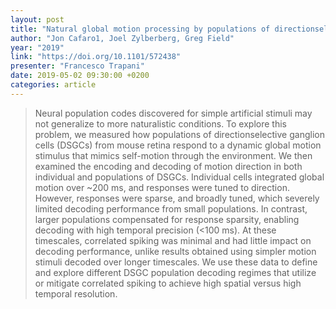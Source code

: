 ```yaml
---
layout: post
title: "Natural global motion processing by populations of directionselective retinal ganglion cells"
author: "Jon Cafaro1, Joel Zylberberg, Greg Field"
year: "2019"
link: "https://doi.org/10.1101/572438"
presenter: "Francesco Trapani"
date: 2019-05-02 09:30:00 +0200
categories: article
---
```


> Neural population codes discovered for simple artificial stimuli may not generalize to more naturalistic conditions. To explore this problem, we measured how populations of directionselective ganglion cells (DSGCs) from mouse retina respond to a dynamic global motion stimulus that mimics self-motion through the environment. We then examined the encoding and decoding of motion direction in both individual and populations of DSGCs. Individual cells integrated global motion over ~200 ms, and responses were tuned to direction. However, responses were sparse, and broadly tuned, which severely limited decoding performance from small populations. In contrast, larger populations compensated for response sparsity, enabling decoding with high temporal precision (<100 ms). At these timescales, correlated spiking was minimal and had little impact on decoding performance, unlike results obtained using simpler motion stimuli decoded over longer timescales. We use these data to define and explore different DSGC population decoding regimes that utilize or mitigate correlated spiking to achieve high spatial versus high temporal resolution.